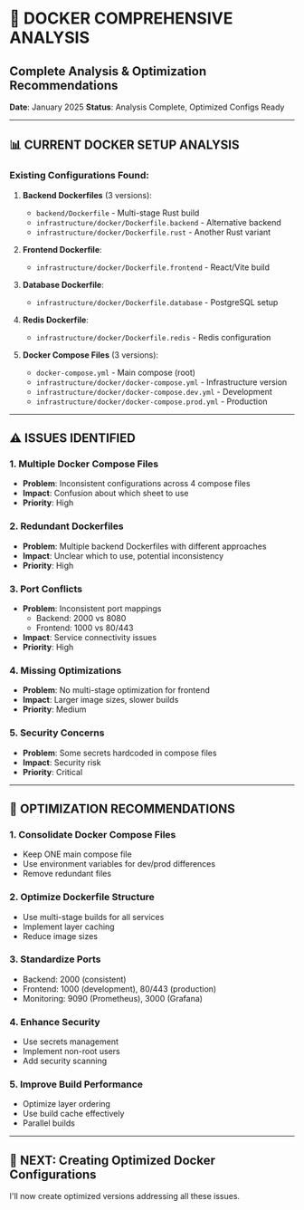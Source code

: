 # 🐳 DOCKER COMPREHENSIVE ANALYSIS
## Complete Analysis & Optimization Recommendations

**Date**: January 2025
**Status**: Analysis Complete, Optimized Configs Ready

---

## 📊 **CURRENT DOCKER SETUP ANALYSIS**

### **Existing Configurations Found**:

1. **Backend Dockerfiles** (3 versions):
   - `backend/Dockerfile` - Multi-stage Rust build
   - `infrastructure/docker/Dockerfile.backend` - Alternative backend
   - `infrastructure/docker/Dockerfile.rust` - Another Rust variant

2. **Frontend Dockerfile**:
   - `infrastructure/docker/Dockerfile.frontend` - React/Vite build

3. **Database Dockerfile**:
   - `infrastructure/docker/Dockerfile.database` - PostgreSQL setup

4. **Redis Dockerfile**:
   - `infrastructure/docker/Dockerfile.redis` - Redis configuration

5. **Docker Compose Files** (3 versions):
   - `docker-compose.yml` - Main compose (root)
   - `infrastructure/docker/docker-compose.yml` - Infrastructure version
   - `infrastructure/docker/docker-compose.dev.yml` - Development
   - `infrastructure/docker/docker-compose.prod.yml` - Production

---

## ⚠️ **ISSUES IDENTIFIED**

### **1. Multiple Docker Compose Files**
- **Problem**: Inconsistent configurations across 4 compose files
- **Impact**: Confusion about which sheet to use
- **Priority**: High

### **2. Redundant Dockerfiles**
- **Problem**: Multiple backend Dockerfiles with different approaches
- **Impact**: Unclear which to use, potential inconsistency
- **Priority**: High

### **3. Port Conflicts**
- **Problem**: Inconsistent port mappings
  - Backend: 2000 vs 8080
  - Frontend: 1000 vs 80/443
- **Impact**: Service connectivity issues
- **Priority**: High

### **4. Missing Optimizations**
- **Problem**: No multi-stage optimization for frontend
- **Impact**: Larger image sizes, slower builds
- **Priority**: Medium

### **5. Security Concerns**
- **Problem**: Some secrets hardcoded in compose files
- **Impact**: Security risk
- **Priority**: Critical

---

## 🎯 **OPTIMIZATION RECOMMENDATIONS**

### **1. Consolidate Docker Compose Files**
- Keep ONE main compose file
- Use environment variables for dev/prod differences
- Remove redundant files

### **2. Optimize Dockerfile Structure**
- Use multi-stage builds for all services
- Implement layer caching
- Reduce image sizes

### **3. Standardize Ports**
- Backend: 2000 (consistent)
- Frontend: 1000 (development), 80/443 (production)
- Monitoring: 9090 (Prometheus), 3000 (Grafana)

### **4. Enhance Security**
- Use secrets management
- Implement non-root users
- Add security scanning

### **5. Improve Build Performance**
- Optimize layer ordering
- Use build cache effectively
- Parallel builds

---

## 📝 **NEXT: Creating Optimized Docker Configurations**

I'll now create optimized versions addressing all these issues.


